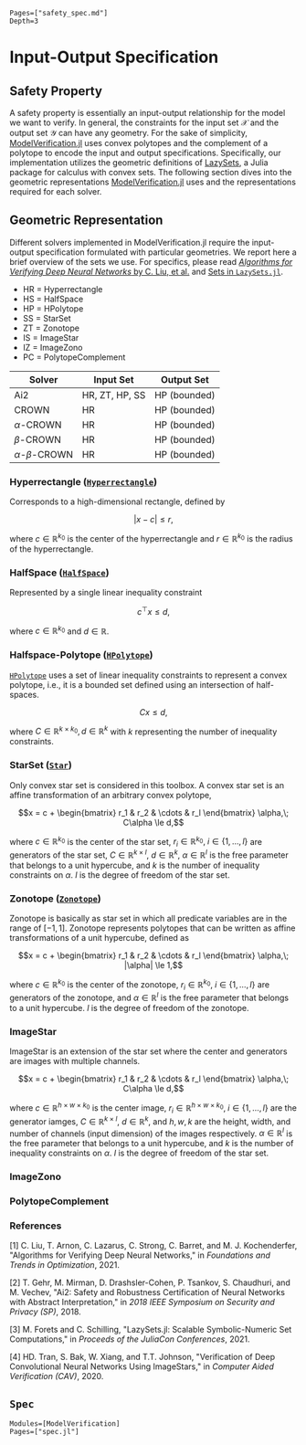 ```@contents
Pages=["safety_spec.md"]
Depth=3
```

# Input-Output Specification

## Safety Property
A safety property is essentially an input-output relationship for the model we want to verify. In general, the constraints for the input set $\mathcal{X}$ and the output set $\mathcal{Y}$ can have any geometry. For the sake of simplicity, [ModelVerification.jl](https://github.com/intelligent-control-lab/ModelVerification.jl) uses convex polytopes and the complement of a polytope to encode the input and output specifications. Specifically, our implementation utilizes the geometric definitions of [LazySets](https://juliareach.github.io/LazySets.jl/dev/), a Julia package for calculus with convex sets. The following section dives into the geometric representations [ModelVerification.jl](https://github.com/intelligent-control-lab/ModelVerification.jl) uses and the representations required for each solver. 

## Geometric Representation
Different solvers implemented in ModelVerification.jl require the input-output specification formulated with particular geometries. We report here a brief overview of the sets we use. For specifics, please read [_Algorithms for Verifying Deep Neural Networks_ by C. Liu, et al.](https://arxiv.org/abs/1903.06758)  and [Sets in `LazySets.jl`](https://juliareach.github.io/LazySets.jl/dev/lib/interfaces/#Set-Interfaces).

- HR = Hyperrectangle
- HS = HalfSpace
- HP = HPolytope
- SS = StarSet
- ZT = Zonotope
- IS = ImageStar
- IZ = ImageZono
- PC = PolytopeComplement

| **Solver**             | **Input Set**  | **Output Set** |
| ---------------------- | -------------- | -------------- |
| Ai2                    | HR, ZT, HP, SS | HP (bounded)   |
| CROWN                  | HR             | HP (bounded)   |
| $\alpha$-CROWN         | HR             | HP (bounded)   |
| $\beta$-CROWN          | HR             | HP (bounded)   |
| $\alpha$-$\beta$-CROWN | HR             | HP (bounded)   |


### Hyperrectangle ([`Hyperrectangle`](https://juliareach.github.io/LazySets.jl/dev/lib/sets/Hyperrectangle/#def_Hyperrectangle))
Corresponds to a high-dimensional rectangle, defined by

$$|x-c| \le r,$$

where $c\in\mathbb{R}^{k_0}$ is the center of the hyperrectangle and $r\in\mathbb{R}^{k_0}$ is the radius of the hyperrectangle.

### HalfSpace ([`HalfSpace`](https://juliareach.github.io/LazySets.jl/dev/lib/sets/HalfSpace/))
Represented by a single linear inequality constraint

$$c^\top x \le d,$$

where $c\in\mathbb{R}^{k_0}$ and $d\in\mathbb{R}$.

### Halfspace-Polytope ([`HPolytope`](https://juliareach.github.io/LazySets.jl/dev/lib/sets/HPolytope/#def_HPolytope))
[`HPolytope`](https://juliareach.github.io/LazySets.jl/dev/lib/sets/HPolytope/#def_HPolytope) uses a set of linear inequality constraints to represent a convex polytope, i.e., it is a bounded set defined using an intersection of half-spaces.

$$Cx \le d,$$

where $C\in\mathbb{R}^{k\times k_0}, d\in\mathbb{R}^k$ with $k$ representing the number of inequality constraints.

### StarSet ([`Star`](https://juliareach.github.io/LazySets.jl/dev/lib/sets/Star/#def_Star))
Only convex star set is considered in this toolbox. A convex star set is an affine transformation of an arbitrary convex polytope,

$$x = c + \begin{bmatrix} r_1 & r_2 & \cdots & r_l \end{bmatrix} \alpha,\; C\alpha \le d,$$

where $c\in\mathbb{R}^{k_0}$ is the center of the star set, $r_i\in\mathbb{R}^{k_0},\; i\in\{1,\dots,l\}$ are generators of the star set, $C\in\mathbb{R}^{k\times l}$, $d\in\mathbb{R}^{k}$, $\alpha\in\mathbb{R}^l$ is the free parameter that belongs to a unit hypercube, and $k$ is the number of inequality constraints on $\alpha$. $l$ is the degree of freedom of the star set.

### Zonotope ([`Zonotope`](https://juliareach.github.io/LazySets.jl/dev/lib/sets/Zonotope/#def_Zonotope))
Zonotope is basically as star set in which all predicate variables are in the range of $[-1, 1]$. Zonotope represents polytopes that can be written as affine transformations of a unit hypercube, defined as

$$x = c + \begin{bmatrix} r_1 & r_2 & \cdots & r_l \end{bmatrix} \alpha,\; |\alpha| \le 1,$$

where $c\in\mathbb{R}^{k_0}$ is the center of the zonotope, $r_i\in\mathbb{R}^{k_0},\; i\in\{1,\dots,l\}$ are generators of the zonotope, and $\alpha\in\mathbb{R}^l$ is the free parameter that belongs to a unit hypercube. $l$ is the degree of freedom of the zonotope.

### ImageStar
ImageStar is an extension of the star set where the center and generators are images with multiple channels.

$$x = c + \begin{bmatrix} r_1 & r_2 & \cdots & r_l \end{bmatrix} \alpha,\; C\alpha \le d,$$

where $c\in\mathbb{R}^{h\times w \times k_0}$ is the center image, $r_i\in\mathbb{R}^{h \times w \times k_0},\; i\in\{1,\dots,l\}$ are the generator iamges, $C\in\mathbb{R}^{k\times l}$, $d\in\mathbb{R}^{k}$, and $h,w,k$ are the height, width, and number of channels (input dimension) of the images respectively. $\alpha\in\mathbb{R}^l$ is the free parameter that belongs to a unit hypercube, and $k$ is the number of inequality constraints on $\alpha$. $l$ is the degree of freedom of the star set.

### ImageZono

### PolytopeComplement

### References
[1] C. Liu, T. Arnon, C. Lazarus, C. Strong, C. Barret, and M. J. Kochenderfer, "Algorithms for Verifying Deep Neural Networks," in _Foundations and Trends in Optimization_, 2021.

[2] T. Gehr, M. Mirman, D. Drashsler-Cohen, P. Tsankov, S. Chaudhuri, and M. Vechev, "Ai2: Safety and Robustness Certification of Neural Networks with Abstract Interpretation," in *2018 IEEE Symposium on Security and Privacy (SP)*, 2018.

[3] M. Forets and C. Schilling, "LazySets.jl: Scalable Symbolic-Numeric Set Computations," in _Proceeds of the JuliaCon Conferences_, 2021.

[4] HD. Tran, S. Bak, W. Xiang, and T.T. Johnson, "Verification of Deep Convolutional Neural Networks Using ImageStars," in _Computer Aided Verification (CAV)_, 2020.

## `Spec`
```@autodocs
Modules=[ModelVerification]
Pages=["spec.jl"]
```